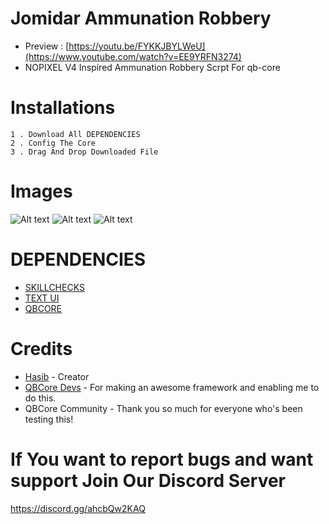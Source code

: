 # Jomidar Ammunation Robbery
* Preview : [https://youtu.be/FYKKJBYLWeU](https://www.youtube.com/watch?v=EE9YRFN3274)
* NOPIXEL V4 Inspired Ammunation Robbery Scrpt For qb-core


# Installations

```
1 . Download All DEPENDENCIES
2 . Config The Core
3 . Drag And Drop Downloaded File
```
# Images
![Alt text](https://i.ibb.co/T0Q0JN0/Screenshot-1.png)
![Alt text](https://i.ibb.co/T0Q0JN0/Screenshot-27.png)
![Alt text](https://i.ibb.co/T0Q0JN0/Screenshot-3.png)


# DEPENDENCIES
* [SKILLCHECKS](https://github.com/Haaasib/skillchecks/)
* [TEXT UI](https://github.com/Haaasib/jomidar-ui)
* [QBCORE](https://github.com/qbcore-framework/)

# Credits
* [Hasib](https://github.com/Haaasib/) - Creator
* [QBCore Devs](https://github.com/qbcore-framework/) - For making an awesome framework and enabling me to do this.
* QBCore Community - Thank you so much for everyone who's been testing this!

# If You want to report bugs and want support Join Our Discord Server 
https://discord.gg/ahcbQw2KAQ

